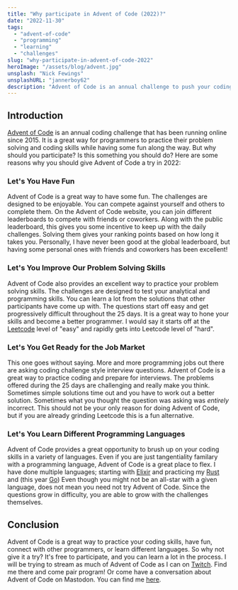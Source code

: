 ```yaml
---
title: "Why participate in Advent of Code (2022)?"
date: "2022-11-30"
tags:
  - "advent-of-code"
  - "programming"
  - "learning"
  - "challenges"
slug: "why-participate-in-advent-of-code-2022"
heroImage: "/assets/blog/advent.jpg"
unsplash: "Nick Fewings"
unsplashURL: "jannerboy62"
description: "Advent of Code is an annual challenge to push your coding skills. This blog post talks about some of the reasons to join! Let's do it!"
---
```


## Introduction

[Advent of Code](https://adventofcode.com/) is an annual coding challenge that has been running online since 2015.
It is a great way for programmers to practice their problem solving and coding skills while having some fun along the way.
But why should you participate?
Is this something you should do?
Here are some reasons why you should give Advent of Code a try in 2022:

### Let's You Have Fun

Advent of Code is a great way to have some fun.
The challenges are designed to be enjoyable.
You can compete against yourself and others to complete them.
On the Advent of Code website, you can join different leaderboards to compete with friends or coworkers.
Along with the public leaderboard, this gives you some incentive to keep up with the daily challenges.
Solving them gives your ranking points based on how long it takes you.
Personally, I have never been good at the global leaderboard, but having some personal ones with friends and coworkers has been excellent!

### Let's You Improve Our Problem Solving Skills

Advent of Code also provides an excellent way to practice your problem solving skills.
The challenges are designed to test your analytical and programming skills.
You can learn a lot from the solutions that other participants have come up with.
The questions start off easy and get progressively difficult throughout the 25 days.
It is a great way to hone your skills and become a better programmer.
I would say it starts off at the [Leetcode](https://leetcode.com/) level of "easy" and rapidly gets into Leetcode level of "hard".

### Let's You Get Ready for the Job Market

This one goes without saying.
More and more programming jobs out there are asking coding challenge style interview questions.
Advent of Code is a great way to practice coding and prepare for interviews.
The problems offered during the 25 days are challenging and really make you think.
Sometimes simple solutions time out and you have to work out a better solution.
Sometimes what you thought the question was asking was _entirely_ incorrect.
This should not be your only reason for doing Advent of Code, but if you are already grinding Leetcode this is a fun alternative.

### Let's You Learn Different Programming Languages

Advent of Code provides a great opportunity to brush up on your coding skills in a variety of languages.
Even if you are just tangentiality familary with a programming language, Advent of Code is a great place to flex.
I have done multiple languages; starting with [Elixir](https://elixir-lang.org/) and practicing my [Rust](https://www.rust-lang.org/) and (this year [Go](https://go.dev/))
Even though you might not be an all-star with a given language, does not mean you need not try Advent of Code.
Since the questions grow in difficulty, you are able to grow with the challenges themselves.

## Conclusion

Advent of Code is a great way to practice your coding skills, have fun, connect with other programmers, or learn different languages.
So why not give it a try?
It's free to participate, and you can learn a lot in the process.
I will be trying to stream as much of Advent of Code as I can on [Twitch](https://twitch.tv/joshfinnie).
Find me there and come pair program!
Or come have a conversation about Advent of Code on Mastodon.
You can find me [here](https://fostodon.org/@joshfinnie).
